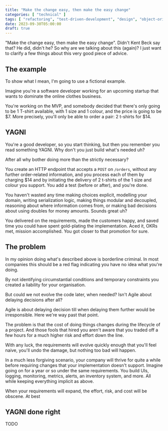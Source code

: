 ```yaml
---
title: "Make the change easy, then make the easy change"
categories: [ "technical" ]
tags: [ "refactoring", "test-driven-development", "design", "object-oriented-programming" ]
date: 2023-09-30T05:00:00
draft: true
---
```


"Make the change easy, then make the easy change". Didn't Kent Beck say that? He did, didn't he? So why are we talking about this (again)? I just want to clarify a few things about this very good piece of advice.

## The example

To show what I mean, I'm going to use a fictional example.

Imagine you're a software developer working for an upcoming startup that wants to dominate the online clothes business.

You're working on the MVP, and somebody decided that there's only going to be 1 T-shirt available, with 1 size and 1 colour, and the price is going to be $7. More precisely, you'll only be able to order a pair: 2 t-shirts for $14.

## YAGNI

You're a good developer, so you start thinking, but then you remember you read something YAGNI. Why don't you just build what's needed uh?

After all why bother doing more than the strictly necessary?

You create an HTTP endpoint that accepts a `POST` on `/orders`, without any further order-related information, and you process each of them by charging $14 and by initiating the delivery of 2 t-shirts of the 1 size and colour you support. You add a test (before or after), and you're done.

You haven't wasted any time making choices explicit, modelling your domain, writing serialization logic, making things modular and decoupled, reasoning about where information comes from, or making bad decisions about using doubles for money amounts.
Sounds great uh?

You delivered on the requirements, made the customers happy, and saved time you could have spent gold-plating the implementation. Aced it, OKRs met, mission accomplished. You got closer to that promotion for sure.

## The problem 

In my opinion doing what's described above is borderline criminal. In most companies this should be a red flag indicating you have no idea what you're doing.

By not identifying circumstantial conditions and temporary constraints you created a liability for your organisation.

But could we not evolve the code later, when needed? Isn't Agile about delaying decisions after all?

Agile is about delaying decision till when delaying them further would be irresponsible. Here we're way past that point.

The problem is that the cost of doing things changes during the lifecycle of a project. And those fools that hired you aren't aware that you traded off a few hours for a much higher risk and effort down the line.

With any luck, the requirements will evolve quickly enough that you'll feel naive, you'll undo the damage, but nothing too bad will happen.

In a much less forgiving scenario, your company will thrive for quite a while before requiring changes that your implementation doesn't support. Imagine going on for a year or so under the same requirements. You build UIs, logging, monitoring, metrics, alerts, an inventory system, and more. All while keeping everything implicit as above.

When your requirements will expand, the effort, risk, and cost will be obscene. At best

## YAGNI done right

TODO

